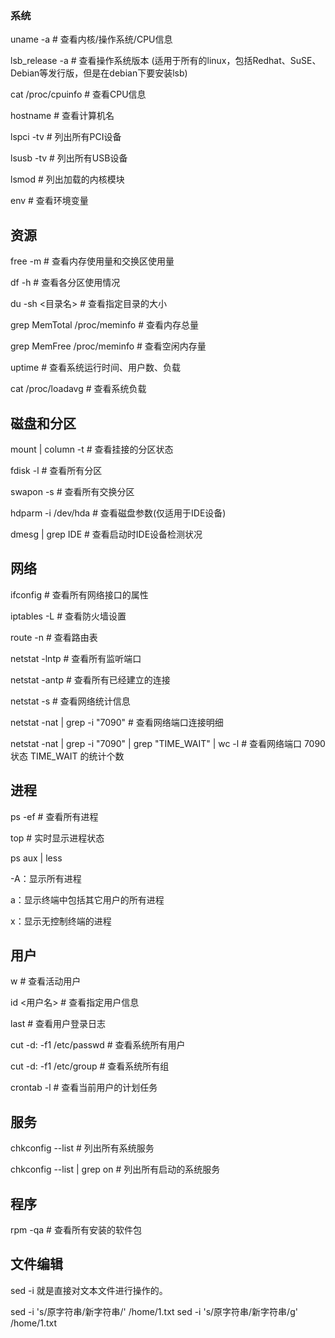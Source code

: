 ### 系统

 uname -a               # 查看内核/操作系统/CPU信息
 
 lsb_release -a         # 查看操作系统版本 (适用于所有的linux，包括Redhat、SuSE、Debian等发行版，但是在debian下要安装lsb)   

cat /proc/cpuinfo      # 查看CPU信息

hostname               # 查看计算机名

lspci -tv              # 列出所有PCI设备

lsusb -tv              # 列出所有USB设备

lsmod                  # 列出加载的内核模块

env                    # 查看环境变量

## 资源


free -m                # 查看内存使用量和交换区使用量

df -h                  # 查看各分区使用情况

du -sh <目录名>        # 查看指定目录的大小

grep MemTotal /proc/meminfo   # 查看内存总量

grep MemFree /proc/meminfo    # 查看空闲内存量

uptime                 # 查看系统运行时间、用户数、负载

cat /proc/loadavg      # 查看系统负载

## 磁盘和分区


mount | column -t      # 查看挂接的分区状态

fdisk -l               # 查看所有分区

swapon -s              # 查看所有交换分区

hdparm -i /dev/hda     # 查看磁盘参数(仅适用于IDE设备)

dmesg | grep IDE       # 查看启动时IDE设备检测状况

## 网络

ifconfig               # 查看所有网络接口的属性

iptables -L            # 查看防火墙设置

route -n               # 查看路由表

netstat -lntp          # 查看所有监听端口

netstat -antp          # 查看所有已经建立的连接

netstat -s             # 查看网络统计信息

netstat -nat | grep -i "7090"   # 查看网络端口连接明细  

netstat -nat | grep -i "7090" | grep "TIME_WAIT" | wc -l  # 查看网络端口 7090 状态 TIME_WAIT 的统计个数 

## 进程

ps -ef                 # 查看所有进程

top                    # 实时显示进程状态

ps aux | less

 -A：显示所有进程

  a：显示终端中包括其它用户的所有进程

 x：显示无控制终端的进程

## 用户

w                      # 查看活动用户

id <用户名>            # 查看指定用户信息

last                   # 查看用户登录日志

cut -d: -f1 /etc/passwd   # 查看系统所有用户

cut -d: -f1 /etc/group    # 查看系统所有组

crontab -l             # 查看当前用户的计划任务

## 服务

chkconfig --list       # 列出所有系统服务

chkconfig --list | grep on    # 列出所有启动的系统服务

## 程序

rpm -qa                # 查看所有安装的软件包

## 文件编辑

sed -i 就是直接对文本文件进行操作的。

sed -i 's/原字符串/新字符串/' /home/1.txt
sed -i 's/原字符串/新字符串/g' /home/1.txt
